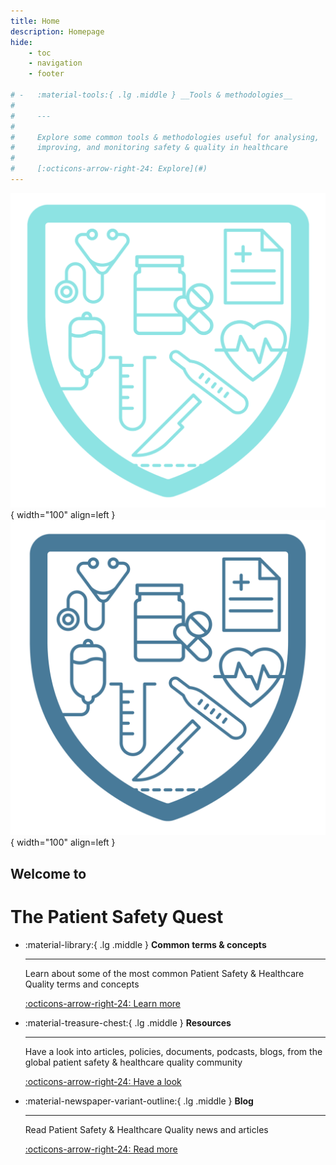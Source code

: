 ```yaml
---
title: Home
description: Homepage
hide:
    - toc
    - navigation
    - footer

# -   :material-tools:{ .lg .middle } __Tools & methodologies__
# 
#     ---
# 
#     Explore some common tools & methodologies useful for analysing,
#     improving, and monitoring safety & quality in healthcare
# 
#     [:octicons-arrow-right-24: Explore](#)
---
```


![Patient Safety Quest logo- aqua](assets/logo_aqua.png#only-dark){ width="100" align=left }
![Patient Safety Quest logo- blue](assets/logo_blue.png#only-light){ width="100" align=left }
## Welcome to
# The Patient Safety Quest

<div class="grid cards" markdown>

-   :material-library:{ .lg .middle } __Common terms & concepts__

    ---

    Learn about some of the most common Patient Safety & 
    Healthcare Quality terms and concepts

    [:octicons-arrow-right-24: Learn more](#)

-   :material-treasure-chest:{ .lg .middle } __Resources__

    ---

    Have a look into articles, policies, documents, podcasts, blogs,
    from the global patient safety & healthcare quality community 

    [:octicons-arrow-right-24: Have a look](#)

-   :material-newspaper-variant-outline:{ .lg .middle } __Blog__

    ---

    Read Patient Safety & Healthcare Quality news and articles

    [:octicons-arrow-right-24: Read more](#)
</div >